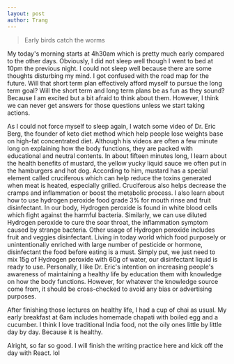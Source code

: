 ```yaml
---
layout: post
author: Trang
---
```

> Early birds catch the worms

My today's morning starts at 4h30am which is pretty much early compared to the other days. Obviously, I did not sleep well though I went to bed at 10pm the previous night. I could not sleep well because there are some thoughts disturbing my mind. I got confused with the road map for the future. Will that short term plan effectively afford myself to pursue the long term goal? Will the short term and long term plans be as fun as they sound? Because I am excited but a bit afraid to think about them. However, I think we can never get answers for those questions unless we start taking actions.

As I could not force myself to sleep again, I watch some video of Dr. Eric Berg, the founder of keto diet method which help people lose weights base on high-fat concentrated diet. Although his videos are often a few minute long on explaining how the body functions, they are packed with educational and neutral contents. In about fifteen minutes long, I learn about the health benefits of mustard, the yellow yucky liquid sauce we often put in the hamburgers and hot dog. According to him, mustard has a special element called cruciferous which can help reduce the toxins generated when meat is heated, especially grilled. Cruciferous also helps decrease the cramps and inflammation or boost the metabolic process. I also learn about how to use hydrogen peroxide food grade 3% for mouth rinse and fruit disinfectant. In our body, Hydrogen peroxide is found in white blood cells which fight against the harmful bacteria. Similarly, we can use diluted Hydrogen peroxide to cure the soar throat, the inflammation symptom caused by strange bacteria. Other usage of Hydrogen peroxide includes fruit and veggies disinfectant. Living in today world which food purposely or unintentionally enriched with large number of pesticide or hormone, disinfectant the food before eating is a must. Simply put, we just need to mix 15g of Hydrogen peroxide with 60g of water, our disinfectant liquid is ready to use. Personally, I like Dr. Eric's intention on increasing people's awareness of maintaining a healthy life by education them with knowledge on how the body functions. However, for whatever the knowledge source come from, it should be cross-checked to avoid any bias or advertising purposes.

After finishing those lectures on healthy life, I had a cup of chai as usual. My early breakfast at 6am includes homemade chapati with boiled egg and a cucumber. I think I love traditional India food, not the oily ones little by little day by day. Because it is healthy.

Alright, so far so good. I will finish the writing practice here and kick off the day with React. lol
